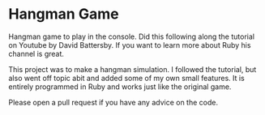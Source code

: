 # Hangman Game

Hangman game to play in the console. Did this following along the tutorial on Youtube by David Battersby.
If you want to learn more about Ruby his channel is great. 

This project was to make a hangman simulation. I followed the tutorial, but also went off topic abit and added some of my own small features. It is entirely programmed in Ruby and works just like the original game.

Please open a pull request if you have any advice on the code.

